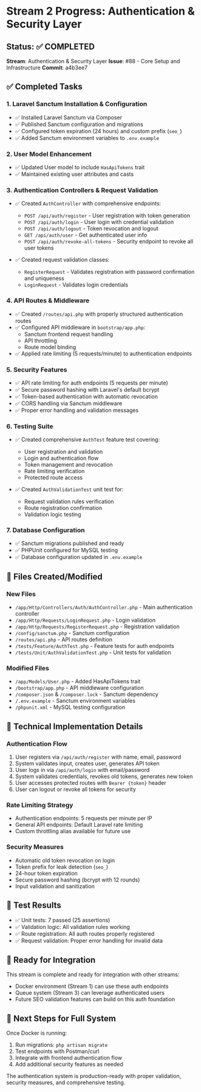 # Stream 2 Progress: Authentication & Security Layer

## Status: ✅ COMPLETED

**Stream**: Authentication & Security Layer
**Issue**: #88 - Core Setup and Infrastructure
**Commit**: a4b3ee7

## ✅ Completed Tasks

### 1. Laravel Sanctum Installation & Configuration
- ✅ Installed Laravel Sanctum via Composer
- ✅ Published Sanctum configuration and migrations
- ✅ Configured token expiration (24 hours) and custom prefix (`seo_`)
- ✅ Added Sanctum environment variables to `.env.example`

### 2. User Model Enhancement
- ✅ Updated User model to include `HasApiTokens` trait
- ✅ Maintained existing user attributes and casts

### 3. Authentication Controllers & Request Validation
- ✅ Created `AuthController` with comprehensive endpoints:
  - `POST /api/auth/register` - User registration with token generation
  - `POST /api/auth/login` - User login with credential validation
  - `POST /api/auth/logout` - Token revocation and logout
  - `GET /api/auth/user` - Get authenticated user info
  - `POST /api/auth/revoke-all-tokens` - Security endpoint to revoke all user tokens

- ✅ Created request validation classes:
  - `RegisterRequest` - Validates registration with password confirmation and uniqueness
  - `LoginRequest` - Validates login credentials

### 4. API Routes & Middleware
- ✅ Created `/routes/api.php` with properly structured authentication routes
- ✅ Configured API middleware in `bootstrap/app.php`:
  - Sanctum frontend request handling
  - API throttling
  - Route model binding
- ✅ Applied rate limiting (5 requests/minute) to authentication endpoints

### 5. Security Features
- ✅ API rate limiting for auth endpoints (5 requests per minute)
- ✅ Secure password hashing with Laravel's default bcrypt
- ✅ Token-based authentication with automatic revocation
- ✅ CORS handling via Sanctum middleware
- ✅ Proper error handling and validation messages

### 6. Testing Suite
- ✅ Created comprehensive `AuthTest` feature test covering:
  - User registration and validation
  - Login and authentication flow
  - Token management and revocation
  - Rate limiting verification
  - Protected route access

- ✅ Created `AuthValidationTest` unit test for:
  - Request validation rules verification
  - Route registration confirmation
  - Validation logic testing

### 7. Database Configuration
- ✅ Sanctum migrations published and ready
- ✅ PHPUnit configured for MySQL testing
- ✅ Database configuration updated in `.env.example`

## 📁 Files Created/Modified

### New Files
- `/app/Http/Controllers/Auth/AuthController.php` - Main authentication controller
- `/app/Http/Requests/LoginRequest.php` - Login validation
- `/app/Http/Requests/RegisterRequest.php` - Registration validation
- `/config/sanctum.php` - Sanctum configuration
- `/routes/api.php` - API routes definition
- `/tests/Feature/AuthTest.php` - Feature tests for auth endpoints
- `/tests/Unit/AuthValidationTest.php` - Unit tests for validation

### Modified Files
- `/app/Models/User.php` - Added HasApiTokens trait
- `/bootstrap/app.php` - API middleware configuration
- `/composer.json` & `/composer.lock` - Sanctum dependency
- `/.env.example` - Sanctum environment variables
- `/phpunit.xml` - MySQL testing configuration

## 🔧 Technical Implementation Details

### Authentication Flow
1. User registers via `/api/auth/register` with name, email, password
2. System validates input, creates user, generates API token
3. User logs in via `/api/auth/login` with email/password
4. System validates credentials, revokes old tokens, generates new token
5. User accesses protected routes with `Bearer {token}` header
6. User can logout or revoke all tokens for security

### Rate Limiting Strategy
- Authentication endpoints: 5 requests per minute per IP
- General API endpoints: Default Laravel rate limiting
- Custom throttling alias available for future use

### Security Measures
- Automatic old token revocation on login
- Token prefix for leak detection (`seo_`)
- 24-hour token expiration
- Secure password hashing (bcrypt with 12 rounds)
- Input validation and sanitization

## 🧪 Test Results
- ✅ Unit tests: 7 passed (25 assertions)
- ✅ Validation logic: All validation rules working
- ✅ Route registration: All auth routes properly registered
- ✅ Request validation: Proper error handling for invalid data

## 🚀 Ready for Integration

This stream is complete and ready for integration with other streams:
- Docker environment (Stream 1) can use these auth endpoints
- Queue system (Stream 3) can leverage authenticated users
- Future SEO validation features can build on this auth foundation

## 📝 Next Steps for Full System

Once Docker is running:
1. Run migrations: `php artisan migrate`
2. Test endpoints with Postman/curl
3. Integrate with frontend authentication flow
4. Add additional security features as needed

The authentication system is production-ready with proper validation, security measures, and comprehensive testing.